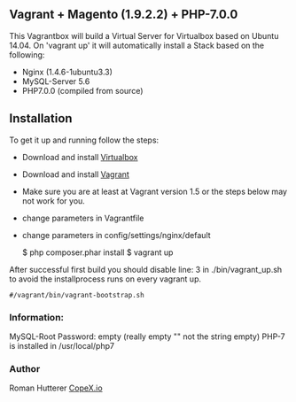 ## Vagrant + Magento (1.9.2.2) + PHP-7.0.0

This Vagrantbox will build a Virtual Server for Virtualbox based on Ubuntu 14.04.
On 'vagrant up' it will automatically install a Stack based on the following:

* Nginx (1.4.6-1ubuntu3.3)
* MySQL-Server 5.6
* PHP7.0.0 (compiled from source)

## Installation
To get it up and running follow the steps:

* Download and install [Virtualbox](https://www.virtualbox.org/wiki/Downloads)
* Download and install [Vagrant](https://www.vagrantup.com/downloads.html)
* Make sure you are at least at Vagrant version 1.5 or the steps below may not work for you.
* change parameters in Vagrantfile
* change parameters in config/settings/nginx/default


    $ php composer.phar install
    $ vagrant up

After successful first build you should disable line: 3 in ./bin/vagrant_up.sh to avoid the installprocess runs on every vagrant up.
 
    #/vagrant/bin/vagrant-bootstrap.sh


### Information:
MySQL-Root Password: empty (really empty "" not the string empty)
PHP-7 is installed in /usr/local/php7

### Author
Roman Hutterer
[CopeX.io](https://copex.io)




